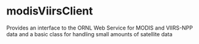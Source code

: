 # modisViirsClient

Provides an interface to the ORNL Web Service for MODIS and VIIRS-NPP data and a basic class for handling small amounts of satellite data
